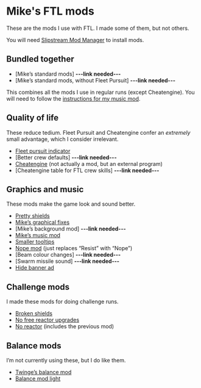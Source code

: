 # Mike's FTL mods

These are the mods I use with FTL. I made some of them, but not others.

You will need [Slipstream Mod Manager](http://www.subsetgames.com/forum/viewtopic.php?f=11&t=17102) to install mods.

## Bundled together

* [Mike’s standard mods] **---link needed---**
* [Mike’s standard mods, without Fleet Pursuit] **---link needed---**

This combines all the mods I use in regular runs (except Cheatengine). You will need to follow the [instructions for my music mod](https://www.reddit.com/r/ftlgame/comments/agl0gx/music_mod/).

## Quality of life

These reduce tedium. Fleet Pursuit and Cheatengine confer an *extremely* small advantage, which I consider irrelevant.

* [Fleet pursuit indicator](https://subsetgames.com/forum/viewtopic.php?t=26289)
* [Better crew defaults] **---link needed---**
* [Cheatengine](https://www.reddit.com/r/ftlgame/comments/621w0b/training_speedhack_instructions_external_software/) (not actually a mod, but  an external program)
* [Cheatengine table for FTL crew skills] **---link needed---** 


## Graphics and music

These mods make the game look and sound better.

* [Pretty shields](https://subsetgames.com/forum/viewtopic.php?t=32736)
* [Mike’s graphical fixes](https://www.subsetgames.com/forum/viewtopic.php?f=11&t=35599)
* [Mike’s background mod] **---link needed---**
* [Mike’s music mod](https://www.reddit.com/r/ftlgame/comments/agl0gx/music_mod/)
* [Smaller tooltips](https://www.subsetgames.com/forum/viewtopic.php?f=11&t=35680&p=124808#p124808)
* [Nope mod](https://www.dropbox.com/s/lhw8fu4xry1nc8b/NOPE.ftl) (just replaces “Resist” with “Nope”)
* [Beam colour changes] **---link needed---**
* [Swarm missile sound] **---link needed---**
* [Hide banner ad](http://www.subsetgames.com/forum/viewtopic.php?t=32910)

## Challenge mods

I made these mods for doing challenge runs.

* [Broken shields](https://www.reddit.com/r/ftlgame/comments/bq26to/broken_shields_mod/)
* [No free reactor upgrades](https://www.subsetgames.com/forum/viewtopic.php?f=11&t=36284)
* [No reactor](https://www.subsetgames.com/forum/viewtopic.php?f=11&t=36283&p=125008#p125008) (includes the previous mod)

## Balance mods

I’m not currently using these, but I do like them.

* [Twinge’s balance mod](http://www.it-is-law.com/ftl-balance/index.php?title=Main_Page)
* [Balance mod light](https://mikehopley.github.io/Balance-Mod-Light/)
